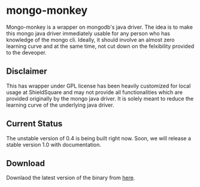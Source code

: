 mongo-monkey
============

Mongo-monkey is a wrapper on mongodb's java driver. The idea is to make this mongo java driver immediately usable for any person who has knowledge of the mongo cli. Ideally, it should involve an almost zero learning curve and at the same time, not cut down on the felxibility provided to the deveoper. 

Disclaimer
----------
This has wrapper under GPL license has been heavily customized for local usage at ShieldSquare and may not provide all functionalities which are provided originally by the mongo java driver. It is solely meant to reduce the learning curve of the underlying java driver.

Current Status
--------------
The unstable version of 0.4 is being built right now. Soon, we will release a stable version 1.0 with documentation.

Download
--------
Downlaod the latest version of the binary from [here](https://github.com/ShieldSquare/mongo-monkey/tree/master/xbinary).